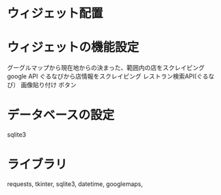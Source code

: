 # ウィジェット配置

# ウィジェットの機能設定
グーグルマップから現在地からの決まった、範囲内の店をスクレイピング google API
ぐるなびから店情報をスクレイピング  レストラン検索API(ぐるなび） 
画像貼り付け
ボタン

#  データベースの設定
sqlite3
# 

# ライブラリ
requests, tkinter, sqlite3, datetime, googlemaps, 